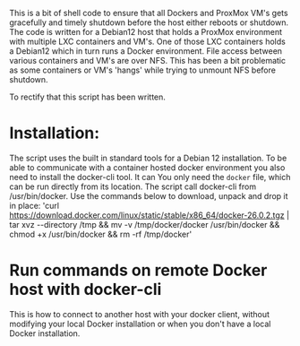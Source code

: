 This is a bit of shell code to ensure that all Dockers and ProxMox VM's gets gracefully and timely shutdown before the host either reboots or shutdown.
The code is written for a Debian12 host that holds a ProxMox environment with multiple LXC containers and VM's. One of those LXC containers holds a Debian12 which in turn runs a Docker environment.
File access between various containers and VM's are over NFS. This has been a bit problematic as some containers or VM's 'hangs' while trying to unmount NFS before shutdown.

To rectify that this script has been written. 

# Installation:
The script uses the built in standard tools for a Debian 12 installation. To be able to communicate with a container hosted docker environment you also need to install the docker-cli tool.
It can 
You only need the `docker` file, which can be run directly from its location. The script call docker-cli from /usr/bin/docker. Use the commands below to download, unpack and drop it in place: 
'curl https://download.docker.com/linux/static/stable/x86_64/docker-26.0.2.tgz | tar xvz --directory /tmp && mv -v /tmp/docker/docker /usr/bin/docker && chmod +x /usr/bin/docker && rm -rf /tmp/docker'

# Run commands on remote Docker host with docker-cli 

This is how to connect to another host with your docker client, without modifying your local Docker installation or when you don't have a local Docker installation.
